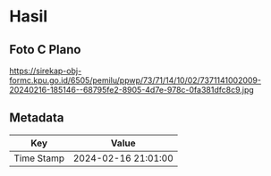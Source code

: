 # Hasil

## Foto C Plano

https://sirekap-obj-formc.kpu.go.id/6505/pemilu/ppwp/73/71/14/10/02/7371141002009-20240216-185146--68795fe2-8905-4d7e-978c-0fa381dfc8c9.jpg


## Metadata

| Key        | Value               |
| ---------- | ------------------- |
| Time Stamp | 2024-02-16 21:01:00 |



